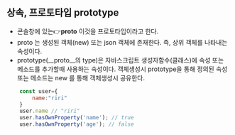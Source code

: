 ## 상속, 프로토타입 prototype

- 콘솔창에 있는👉__proto__ 이것을 프로토타입이라고 한다.
- proto 는 생성된 객체(new) 또는 json 객체에 존재한다. 즉, 상위 객체를 나타내는 속성이다.
- prototype(__proto__의 type)은 자바스크립트 생성자함수(클래스)에 속성 또는 메소드를 추가할때 사용하는 속성이다. 객체생성시 prototype을 통해 정의된 속성 또는 메소드는 new 를 통해 객체생성시 공유한다.
```javascript
    const user={
        name:"riri"
    }
    user.name // "riri"
    user.hasOwnProperty('name'); // true
    user.hasOwnProperty('age'); // false


```